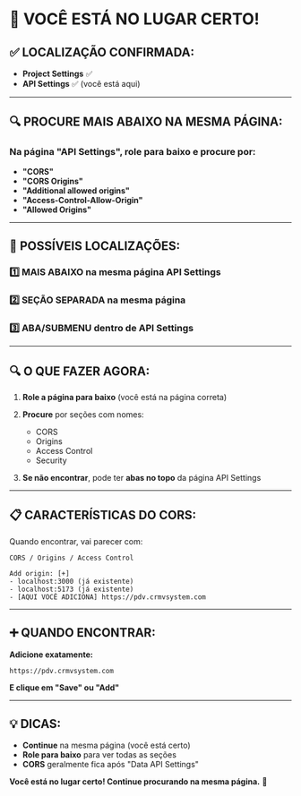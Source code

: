 # 🎯 VOCÊ ESTÁ NO LUGAR CERTO!

## ✅ LOCALIZAÇÃO CONFIRMADA:
- **Project Settings** ✅
- **API Settings** ✅ (você está aqui)

---

## 🔍 PROCURE MAIS ABAIXO NA MESMA PÁGINA:

### Na página "API Settings", **role para baixo** e procure por:

- **"CORS"** 
- **"CORS Origins"**
- **"Additional allowed origins"** 
- **"Access-Control-Allow-Origin"**
- **"Allowed Origins"**

---

## 📍 POSSÍVEIS LOCALIZAÇÕES:

### 1️⃣ **MAIS ABAIXO** na mesma página API Settings
### 2️⃣ **SEÇÃO SEPARADA** na mesma página
### 3️⃣ **ABA/SUBMENU** dentro de API Settings

---

## 🔍 O QUE FAZER AGORA:

1. **Role a página para baixo** (você está na página correta)
2. **Procure** por seções com nomes:
   - CORS
   - Origins  
   - Access Control
   - Security

3. **Se não encontrar**, pode ter **abas no topo** da página API Settings

---

## 📋 CARACTERÍSTICAS DO CORS:

Quando encontrar, vai parecer com:
```
CORS / Origins / Access Control

Add origin: [+]
- localhost:3000 (já existente)
- localhost:5173 (já existente)  
- [AQUI VOCÊ ADICIONA] https://pdv.crmvsystem.com
```

---

## ➕ QUANDO ENCONTRAR:

**Adicione exatamente:**
```
https://pdv.crmvsystem.com
```

**E clique em "Save" ou "Add"**

---

## 💡 DICAS:

- **Continue** na mesma página (você está certo)
- **Role para baixo** para ver todas as seções
- **CORS** geralmente fica após "Data API Settings"

**Você está no lugar certo! Continue procurando na mesma página.** 🚀
